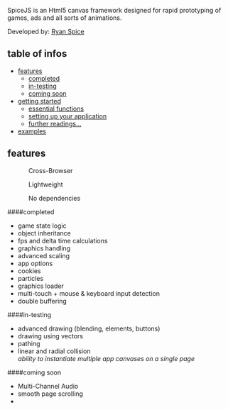 [examples]: #examples
[particle]: #particle
[animations]: #animations
[parallax]: #parallax
[isometric]: #isometric

[getting started]: #getting-started
[essential functions]: #essential-functions
[setting up your application]: #setting-up-your-application
[coming soon]: #coming-soon
[further readings...]: #further-readings
[features]: #features

[completed]:$completed;
[in-testing]:$in-testing;


SpiceJS is an Html5 canvas framework designed for rapid prototyping of games, ads and all sorts of animations.

Developed by: [Ryan Spice](http://twitter.com/ryanspice/)

## table of infos
* [features][features]
	* [completed][completed]
	* [in-testing][in-testing]
	* [coming soon][coming soon]
* [getting started][getting started]
	* [essential functions][essential functions]
	* [setting up your application][setting up your application]
	* [further readings...][further readings...]
* [examples][examples]

## features	 

<ul>
	 <ul>Cross-Browser</ul>
	 <ul>Lightweight</ul>
	  <ul>No dependencies</ul>
</ul>

####completed
<ul>
	<li>game state logic</li>
	<li>object inheritance </li>
	<li>fps and delta time calculations</li>
	<li>graphics handling</li>
	<li>advanced scaling</li>
	<li>app options</li>
	<li>cookies</li>
	<li>particles</li>
	<li>graphics loader</li>
	<li>multi-touch + mouse & keyboard input detection</li>
	<li>double buffering</li>
</ul>

####in-testing
<ul>
	<li>advanced drawing (blending, elements, buttons)</li>
	<li>drawing using vectors</li>
	<li>pathing</li>
	<li>linear and radial collision</li>
	<i>ability to instantiate multiple app canvases on a single page</i>
</ul>

####coming soon
 <ul>
	 <li>Multi-Channel Audio</li>
 	<li>smooth page scrolling</li>
<li></li>
 </ul>
